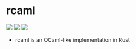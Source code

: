 # rcaml
[![](https://img.shields.io/travis/maekawatoshiki/rcaml.svg?style=flat-square)](https://travis-ci.org/maekawatoshiki/rcaml)
[![](https://circleci.com/gh/maekawatoshiki/rcaml/tree/master.svg?circle-token=12276a02aa21f18324f9be74cbb922227b7c8551)](https://circleci.com/gh/maekawatoshiki/rcaml)
[![](http://img.shields.io/badge/license-MIT-blue.svg?style=flat-square)](./LICENSE)

- rcaml is an OCaml-like implementation in Rust

